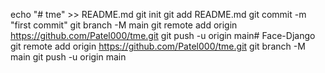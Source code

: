 echo "# tme" >> README.md
git init
git add README.md
git commit -m "first commit"
git branch -M main
git remote add origin https://github.com/Patel000/tme.git
git push -u origin main# Face-Django
git remote add origin https://github.com/Patel000/tme.git
git branch -M main
git push -u origin main

